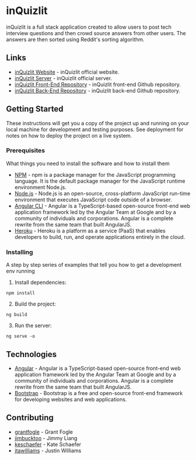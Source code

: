 # inQuizlit

inQuizlit is a full stack application created to allow users to post tech interview questions and then crowd source answers from other users. The answers are then sorted using Reddit's sorting algorithm.

## Links

* [inQuizlit Website](https://inquizlit.herokuapp.com/) - inQuizlit official website.
* [inQuizlit Server](https://inquizlit-backend.herokuapp.com/questions) - inQuizlit official server.
* [inQuizlit Front-End Repository](https://github.com/jimbucktoo/inquizlit-frontend) - inQuizlit front-end Github repository.
* [inQuizlit Back-End Repository](https://github.com/keschaefer/inquizlit-backend) - inQuizlit back-end Github repository.

## Getting Started

These instructions will get you a copy of the project up and running on your local machine for development and testing purposes. See deployment for notes on how to deploy the project on a live system.

### Prerequisites

What things you need to install the software and how to install them

* [NPM](https://www.npmjs.com/) - npm is a package manager for the JavaScript programming language. It is the default package manager for the JavaScript runtime environment Node.js.
* [Node.js](https://www.nodejs.org/) - Node.js is an open-source, cross-platform JavaScript run-time environment that executes JavaScript code outside of a browser.
* [Angular CLI](https://www.npmjs.com/package/@angular/cli) - Angular is a TypeScript-based open-source front-end web application framework led by the Angular Team at Google and by a community of individuals and corporations. Angular is a complete rewrite from the same team that built AngularJS.
* [Heroku](https://www.heroku.com/) - Heroku is a platform as a service (PaaS) that enables developers to build, run, and operate applications entirely in the cloud.

### Installing

A step by step series of examples that tell you how to get a development env running

1. Install dependencies:

```
npm install
```

2. Build the project:

```
ng build
```
3. Run the server:

```
ng serve -o
```

## Technologies

* [Angular](https://www.angular.io) - Angular is a TypeScript-based open-source front-end web application framework led by the Angular Team at Google and by a community of individuals and corporations. Angular is a complete rewrite from the same team that built AngularJS.
* [Bootstrap](https://www.getbootstrap.com/) - Bootstrap is a free and open-source front-end framework for developing websites and web applications.

## Contributing

* [grantfogle](https://www.github.com/grantfogle) - Grant Fogle
* [jimbucktoo](https://www.github.com/jimbucktoo) - Jimmy Liang
* [keschaefer](https://www.github.com/keschaefer) - Kate Schaefer
* [jtawilliams](https://www.github.com/jtawilliams) - Justin Williams
